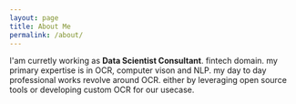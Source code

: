 ```yaml
---
layout: page
title: About Me
permalink: /about/
---
```


I'am curretly working as **Data Scientist Consultant**. fintech domain. 
my primary expertise is in OCR, computer vison and NLP.
my day to day professional works revolve around OCR. either by leveraging open source tools or developing custom OCR for our usecase.
